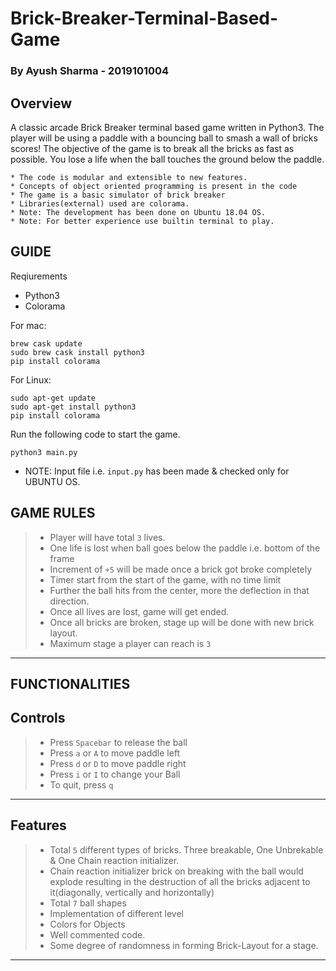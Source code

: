# Brick-Breaker-Terminal-Based-Game
### By Ayush Sharma - 2019101004

## Overview

A classic arcade Brick Breaker terminal based game written in Python3. 
The player will be using a paddle with a bouncing ball to smash a wall 
of bricks scores! The objective of the game is to break 
all the bricks as fast as possible. You lose 
a life when the ball touches the ground below the paddle.
```
* The code is modular and extensible to new features.
* Concepts of object oriented programming is present in the code
* The game is a basic simulator of brick breaker
* Libraries(external) used are colorama.
* Note: The development has been done on Ubuntu 18.04 OS.
* Note: For better experience use builtin terminal to play.
```

## GUIDE


Reqiurements

- Python3
- Colorama

For mac:
```
brew cask update
sudo brew cask install python3
pip install colorama
```
For Linux:
```
sudo apt-get update
sudo apt-get install python3
pip install colorama
```


Run the following code to start the game.
```
python3 main.py
```

* NOTE: Input file i.e. `input.py` has been made & checked only for UBUNTU OS.


GAME RULES
-------------------

> - Player will have total `3` lives.
> - One life is lost when ball goes below the paddle i.e. bottom of the frame
> - Increment of `+5` will be made once a brick got broke completely
> - Timer start from the start of the game, with no time limit
> - Further the ball hits from the center, more the deflection in that direction.
> - Once all lives are lost, game will get ended.
> - Once all bricks are broken, stage up will be done with new brick layout.
> - Maximum stage a player can reach is `3`

------------------------



## FUNCTIONALITIES

Controls
------------------

>- Press `Spacebar` to release the ball
>- Press `a` or `A` to move paddle left
>- Press `d` or `D` to move paddle right
>- Press `i` or `I` to change your Ball
>- To quit, press `q`

___________________


Features
-------------------

> - Total `5` different types of bricks. Three breakable, One Unbrekable & One Chain reaction initializer.
> - Chain reaction initializer brick on breaking with the ball would explode resulting in the destruction of all the bricks adjacent to it(diagonally, vertically and horizontally)
> - Total `7` ball shapes
> - Implementation of different level
> - Colors for Objects
> - Well commented code.
> - Some degree of randomness in forming Brick-Layout for a stage.

-------------------